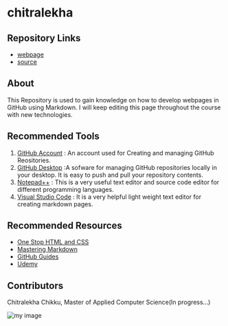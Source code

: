 # chitralekha

## Repository Links

- [webpage](https://chitralekhach.github.io/chitralekha/)
- [source](https://github.com/chitralekhach/chitralekha)

## About

This Repository is used to gain knowledge on how to develop webpages in GitHub using Markdown. I will keep editing this page throughout the course with new technologies.

 ## Recommended Tools

1. [GitHub Account](https://github.com/) : An account used for Creating and managing GitHub Reositories.
1. [GitHub Desktop](https://central.github.com/deployments/desktop/desktop/latest/win32) :A sofware for managing GitHub repositories locally in your desktop. It is easy to push and pull your repository contents.
1. [Notepad++](https://notepad-plus-plus.org/repository/7.x/7.6.2/npp.7.6.2.Installer.exe) : This is a very useful text editor and source code editor for different programming languages.
1. [Visual Studio Code](https://code.visualstudio.com/docs/?dv=win) : It is a very helpful light weight text editor for creating markdown pages.

## Recommended Resources

- [One Stop HTML and CSS](https://www.w3schools.com/)
- [Mastering Markdown](https://guides.github.com/features/mastering-markdown/)
- [GitHub Guides](https://guides.github.com/)
- [Udemy](https://www.udemy.com/)

## Contributors

Chitralekha Chikku, Master of Applied Computer Science(In progress...)

![my image](https://chitralekhach.github.io/chitralekha/pigeon.jpg)